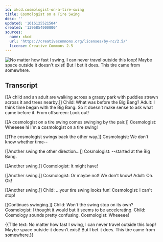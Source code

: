 ```yaml
---
id: xkcd.cosmologist-on-a-tire-swing
title: Cosmologist on a Tire Swing
desc: ''
updated: '1616125521504'
created: '1396854000000'
sources:
  name: xkcd
  url: 'https://creativecommons.org/licenses/by-nc/2.5/'
  license: Creative Commons 2.5
---
```

![No matter how fast I swing, I can never travel outside this loop! Maybe space outside it doesn't exist! But I bet it does. This tire came from somewhere.](https://imgs.xkcd.com/comics/cosmologist_on_a_tire_swing.png)

## Transcript
[[A child and an adult are walking across a grassy park with puddles strewn across it and trees nearby.]]
Child: What was before the Big Bang?
Adult: I think time began with the Big Bang. So it doesn't make sense to ask what came before it.
From offscreen: Look out!

[[A cosmologist on a tire swing comes swinging by the pair.]]
Cosmologist: Wheeeee hi I'm a cosmologist on a tire swing!

[[The cosmologist swings back the other way.]]
Cosmologist: We don't know whether time--

[[Another swing the other direction...]]
Cosmologist: --started at the Big Bang.

[[Another swing.]]
Cosmologist: It might have!

[[Another swing.]]
Cosmologist: Or maybe not! We don't know!
Adult: Oh. Ok!

[[Another swing.]]
Child: ...your tire swing looks fun!
Cosmologist: I can't stop!

[[Continues swinging.]]
Child: Won't the swing stop on its own?
Cosmologist: I thought it would but it seems to be accelerating.
Child: Cosmology sounds pretty confusing.
Cosmologist: Wheeeee!

{{Title text: No matter how fast I swing, I can never travel outside this loop! Maybe space outside it doesn't exist! But I bet it does. This tire came from somewhere.}}
